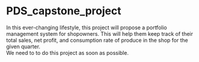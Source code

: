 # PDS_capstone_project

In this ever-changing lifestyle, this project will propose a portfolio management system for shopowners.
This will help them keep track of their total sales, net profit, and consumption rate of produce in the shop for the given quarter.
 <br>
 We need to to do this project as soon as possible.
